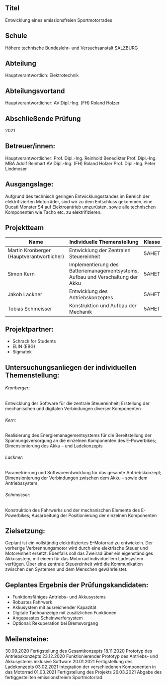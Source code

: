 ## Titel 
Entwicklung eines emissionsfreien Sportmotorrades

## Schule

Höhere technische Bundeslehr- und Versuchsanstalt SALZBURG

## Abteilung

Hauptverantwortlich: Elektrotechnik

## Abteilungsvortand

Hauptverantwortlicher: AV Dipl.-Ing. (FH) Roland Holzer

## Abschließende Prüfung

2021

## Betreuer/innen:

Hauptverantwortlicher: Prof. Dipl.-Ing. Reinhold Benedikter
Prof. Dipl.-Ing. MBA Adolf Reinhart
AV Dipl.-Ing. (FH) Roland Holzer
Prof. Dipl.-Ing. Peter Lindmoser

## Ausgangslage:

Aufgrund des technisch geringen Entwicklungsstandes im Bereich der elektrifizierten Motorräder, sind wir zu dem Entschluss gekommen, eine Ducati Monster S4 auf Elektroantrieb umzurüsten, sowie alle technischen Komponenten wie Tacho etc. zu elektrifizieren. 

## Projektteam

| Name  | Individuelle Themenstellung | Klasse | Arbeitsaufwand |
| ------------- | ------------- | ------------- | ------------- |
| Martin Kronberger (Hauptverantwortlicher) | Entwicklung der Zentralen Steuereinheit | 5AHET  | 180 Stunden  |
| Simon Kern | Implementierung des Batteriemanagementsystems, Aufbau und Verschaltung der Akku  | 5AHET  | 180 Stunden  |
| Jakob Lackner | Entwicklung des Antriebskonzeptes | 5AHET | 180 Stunden |
| Tobias Schmeisser | Konstruktion und Aufbau der Mechanik | 5AHET | 180 Stunden |

## Projektpartner:

- Schrack for Students
- ELIN (EBG)
- Sigmatek

## Untersuchungsanliegen der individuellen Themenstellung:

###### Kronberger:
Entwicklung der Software für die zentrale Steuereinheit; Erstellung der mechanischen und digitalen Verbindungen diverser Komponenten

###### Kern:
Realisierung des Energiemanagementsystems für die Bereitstellung der Spannungsversorgung an die einzelnen Komponenten des E-Powerbikes; Dimensionierung des Akku – und Ladekonzepts

###### Lackner:
Parametrierung und Softwareentwicklung für das gesamte Antriebskonzept; Dimensionierung der Verbindungen zwischen dem Akku – sowie dem Antriebssystem

###### Schmeisser:
Konstruktion des Fahrwerks und der mechanischen Elemente des E-Powerbikes; Ausarbeitung der Positionierung der einzelnen Komponenten

## Zielsetzung:
Geplant ist ein vollständig elektrifiziertes E–Motorrad zu entwickeln. Der vorherige Verbrennungsmotor wird durch eine elektrische Steuer und Motoreinheit ersetzt. Ebenfalls soll das Zweirad über ein eigenständiges Akkusystem, mit einem für das Motorrad individuellem Ladesystem verfügen. Über eine zentrale Steuereinheit wird die Kommunikation zwischen den Systemen und dem Menschen gewährleistet. 

## Geplantes Ergebnis der Prüfungskandidaten:

- Funktionsfähiges Antriebs- und Akkusystems
- Robustes Fahrwerk
- Akkusystem mit ausreichender Kapazität
- Digitale Tachoanzeige mit zusätzlichen Funktionen
- Angepasstes Scheinwerfersystem
- Optional: Rekuperation bei Bremsvorgang

## Meilensteine:

30.09.2020 Fertigstellung des Gesamtkonzepts
18.11.2020 Prototyp des Antriebskonzepts
23.12.2020 Funktionierender Prototyp des Antriebs- und Akkusystems inklusive Software
20.01.2021 Fertigstellung des Ladekonzepts
03.02.2021 Integration der verschiedenen Komponenten in das Motorrad
01.03.2021 Fertigstellung des Projekts
26.03.2021 Abgabe des fertiggestellten emissionsfreiem Sportmotorrad